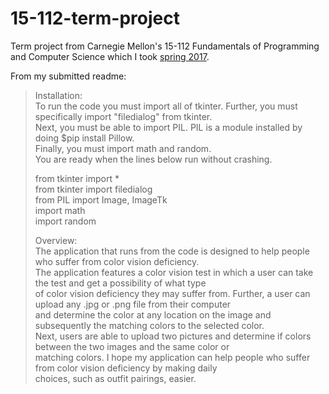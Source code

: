 # 15-112-term-project
Term project from Carnegie Mellon's 15-112 Fundamentals of Programming and Computer Science which I took [spring 2017](https://www.kosbie.net/cmu/spring-17/15-112/index-s17.html). 

From my submitted readme:
> Installation:  
> To run the code you must import all of tkinter. Further, you must specifically import "filedialog" from tkinter.  
> Next, you must be able to import PIL. PIL is a module installed by doing $pip install Pillow.  
> Finally, you must import math and random.  
> You are ready when the lines below run without crashing.  
> 
> from tkinter import *  
> from tkinter import filedialog  
> from PIL import Image, ImageTk  
> import math  
> import random  
> 
> Overview:  
> The application that runs from the code is designed to help people who suffer from color vision deficiency.  
> The application features a color vision test in which a user can take the test and get a possibility of what type  
> of color vision deficiency they may suffer from. Further, a user can upload any .jpg or .png file from their computer  
> and determine the color at any location on the image and subsequently the matching colors to the selected color.  
> Next, users are able to upload two pictures and determine if colors between the two images and the same color or  
> matching colors. I hope my application can help people who suffer from color vision deficiency by making daily  
> choices, such as outfit pairings, easier.  
